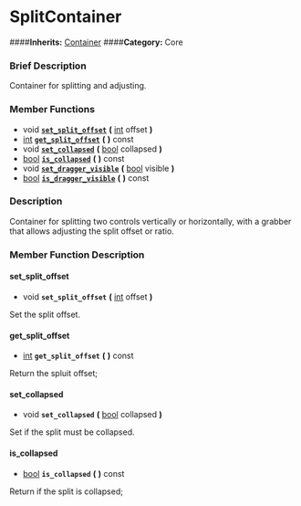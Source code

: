 #  SplitContainer  
####**Inherits:** [Container](class_container)
####**Category:** Core

###  Brief Description  
Container for splitting and adjusting.

###  Member Functions 
  * void  **[`set_split_offset`](#set_split_offset)**  **(** [int](class_int) offset  **)**
  * [int](class_int)  **[`get_split_offset`](#get_split_offset)**  **(** **)** const
  * void  **[`set_collapsed`](#set_collapsed)**  **(** [bool](class_bool) collapsed  **)**
  * [bool](class_bool)  **[`is_collapsed`](#is_collapsed)**  **(** **)** const
  * void  **[`set_dragger_visible`](#set_dragger_visible)**  **(** [bool](class_bool) visible  **)**
  * [bool](class_bool)  **[`is_dragger_visible`](#is_dragger_visible)**  **(** **)** const

###  Description  
Container for splitting two controls vertically or horizontally, with a grabber that allows adjusting the split offset or ratio.

###  Member Function Description  

#### <a name="set_split_offset">set_split_offset</a>
  * void  **`set_split_offset`**  **(** [int](class_int) offset  **)**

Set the split offset.

#### <a name="get_split_offset">get_split_offset</a>
  * [int](class_int)  **`get_split_offset`**  **(** **)** const

Return the spluit offset;

#### <a name="set_collapsed">set_collapsed</a>
  * void  **`set_collapsed`**  **(** [bool](class_bool) collapsed  **)**

Set if the split must be collapsed.

#### <a name="is_collapsed">is_collapsed</a>
  * [bool](class_bool)  **`is_collapsed`**  **(** **)** const

Return if the split is collapsed;
